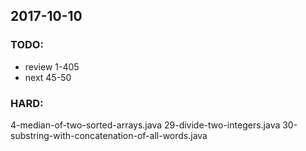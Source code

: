 ## 2017-10-10

### TODO:
- review 1-405
- next 45-50

### HARD:
4-median-of-two-sorted-arrays.java
29-divide-two-integers.java
30-substring-with-concatenation-of-all-words.java
